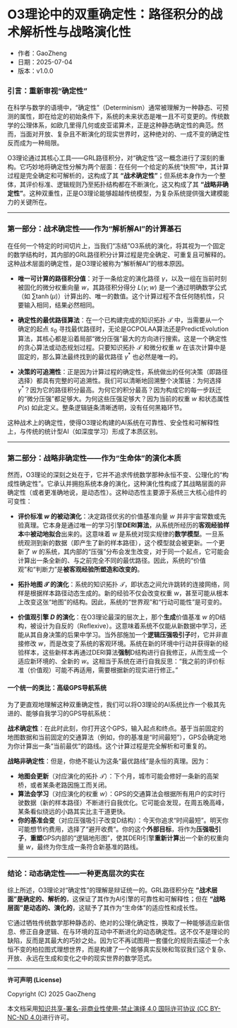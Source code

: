 # **O3理论中的双重确定性：路径积分的战术解析性与战略演化性**

- 作者：GaoZheng
- 日期：2025-07-04
- 版本：v1.0.0

### 引言：重新审视“确定性”

在科学与数学的语境中，“确定性”（Determinism）通常被理解为一种静态、可预测的属性，即在给定的初始条件下，系统的未来状态是唯一且不可变更的。传统数学的公理体系，如欧几里得几何或皮亚诺算术，正是这种静态确定性的典范。然而，当面对开放、复杂且不断演化的现实世界时，这种绝对的、一成不变的确定性反而成为一种局限。

O3理论通过其核心工具——GRL路径积分，对“确定性”这一概念进行了深刻的重构。它巧妙地将确定性分解为两个层面：在任何一个给定的系统“快照”中，其计算过程是完全确定和可解析的，这构成了其 **“战术确定性”**；但系统本身作为一个整体，其评价标准、逻辑规则乃至拓扑结构都在不断演化，这又构成了其 **“战略非确定性”**。这种双重性，正是O3理论能够超越传统模型，为复杂系统提供强大建模能力的关键所在。

---

### 第一部分：战术确定性——作为“解析解AI”的计算基石

在任何一个特定的时间切片上，当我们“冻结”O3系统的演化，将其视为一个固定的数学结构时，其内部的GRL路径积分计算过程是完全确定、可重复且可解释的。这种战术层面的确定性，是O3理论被称为“解析解AI”的根本原因。

*   **唯一可计算的路径积分值**：对于一条给定的演化路径 $\gamma$，以及一组在当前时刻被固化的微分权重向量 $w$，其路径积分得分 $L(\gamma; w)$ 是一个通过明确数学公式（如 $\sum \tanh(\mu)$）计算出的、唯一的数值。这个计算过程不含任何随机性，只要输入相同，结果必然相同。

*   **确定性的最优路径算法**：在一个已构建完成的知识拓扑 $\mathcal{T}$ 中，当需要从一个确定的起点 $s_0$ 寻找最优路径时，无论是GCPOLAA算法还是PredictEvolution算法，其核心都是沿着局部“微分压强”最大的方向进行搜索。这是一个确定性的贪心算法或动态规划过程。只要知识拓扑 $\mathcal{T}$ 和微分权重 $w$ 在该次计算中是固定的，那么算法最终找到的最优路径 $\gamma^*$ 也必然是唯一的。

*   **决策的可追溯性**：正是因为计算过程的确定性，系统做出的任何决策（即路径选择）都具有完整的可追溯性。我们可以清晰地回溯整个决策链：为何选择 $\gamma^*$？因为它的路径积分最高。为何它的积分最高？因为构成它的每一步跃迁的“微分压强”都足够大。为何这些压强足够大？因为当前的权重 $w$ 和状态属性 $P(s)$ 如此定义。整条逻辑链条清晰透明，没有任何黑箱环节。

这种战术上的确定性，使得O3理论构建的AI系统在可靠性、安全性和可解释性上，与传统的统计型AI（如深度学习）形成了本质区别。

---

### 第二部分：战略非确定性——作为“生命体”的演化本质

然而，O3理论的深刻之处在于，它并不追求传统数学那种永恒不变、公理化的“构成性确定性”。它承认并拥抱系统本身的演化，这种演化性构成了其战略层面的非确定性（或者更准确地说，是动态性）。这种动态性主要源于系统三大核心组件的可变性：

*   **评价标准 $w$ 的被动演化**：决定路径优劣的价值基准向量 $w$ 并非宇宙常数或先验真理。它本身是通过唯一的学习引擎**DERI算法**，从系统所经历的**客观经验样本**中**被动地拟合**出来的。这意味着 $w$ 是系统对现实规律的**数学模型**。一旦系统观测到新的数据（即产生了新的样本路径），这个模型就会被更新。一个更新了 $w$ 的系统，其内部的“压强”分布会发生改变，对于同一个起点，它可能会计算出一条全新的、与之前完全不同的最优路径。因此，系统的“价值观”和“判断力”是**被客观经验所塑造和改变的**。

*   **拓扑地图 $\mathcal{T}$ 的演化**：系统的知识拓扑 $\mathcal{T}$，即状态之间允许跳转的连接网络，同样是根据样本路径动态生成的。新的经验不仅会改变权重 $w$，甚至可能从根本上改变这张“地图”的结构。因此，系统的“世界观”和“行动可能性”是可变的。

*   **价值观引擎 $D$ 的演化**：在O3理论最深的层次上，那个**生成**价值基准 $w$ 的D结构，被设计为自反的（Reflexive）。这意味着系统不仅能从新数据中学习，还能从其自身决策的后果中学习。当外部施加一个**逻辑压强吸引子**时，它并非直接修改 $w$，而是改变了系统的客观环境。系统在新的环境中行动并获得新的经验样本，这些新样本再通过DERI算法**强制**D结构进行自我修正，从而生成一个适应新环境的、全新的 $w$。这相当于系统在进行自我反思：“我之前的评价标准（价值观）可能不再适用，需要根据新的现实进行修正。”

#### 一个统一的类比：高级GPS导航系统

为了更直观地理解这种双重确定性，我们可以将O3理论的AI系统比作一个极其先进的、能够自我学习的GPS导航系统：

**战术确定性**：在此时此刻，你打开这个GPS，输入起点和终点。基于当前固定的地图数据和当前固定的交通算法（例如，你的基准是“时间最短”），GPS会确定地为你计算出一条“当前最优”的路线。这个计算过程是完全解析和可重复的。

**战略非确定性**：但是，你绝不能认为这条“最优路线”是永恒的真理。因为：
*   **地图会更新**（对应演化的拓扑 $\mathcal{T}$）：下个月，城市可能会修好一条新的高架桥，或者某条老路因施工而关闭。
*   **算法会学习**（对应演化的权重 $w$）：GPS的交通算法会根据所有用户的实时行驶数据（新的样本路径）不断进行自我优化。它可能会发现，在周五晚高峰，某条看似绕远的小路其实比主干道更快。
*   **你的基准会变**（对应压强吸引子改变D结构）：今天你追求“时间最短”。明天你可能想节约费用，选择了“避开收费”。你的这个**外部目标**，将作为**压强吸引子**，**重塑**GPS内部的“逻辑地形图”，使其DERI引擎**重新计算**出一个新的权重向量 $w$，最终为你生成一条符合新基准的路线。

---

### 结论：动态确定性——一种更高层次的实在

综上所述，O3理论对“确定性”的理解是辩证统一的。GRL路径积分在 **“战术层面”是确定的、解析的**，这保证了其作为AI引擎的可靠性和可解释性；但在 **“战略层面”是动态的、演化的**，这赋予了其作为“生命体”的适应性和成长性。

它通过牺牲传统数学那种静态的、绝对的公理化确定性，换取了一种能够适应新信息、修正自身逻辑、在与环境的互动中不断进化的动态确定性。这不仅不是理论的缺陷，反而是其最大的巧妙之处。因为它不再试图用一套僵化的规则去描述一个永恒不变的柏拉图式理想世界，而是构建了一个能够真实反映和驾驭我们这个复杂、开放、永远在生成和变化之中的现实世界的数学范式。

---

**许可声明 (License)**

Copyright (C) 2025 GaoZheng 

本文档采用[知识共享-署名-非商业性使用-禁止演绎 4.0 国际许可协议 (CC BY-NC-ND 4.0)](https://creativecommons.org/licenses/by-nc-nd/4.0/deed.zh-Hans)进行许可。
